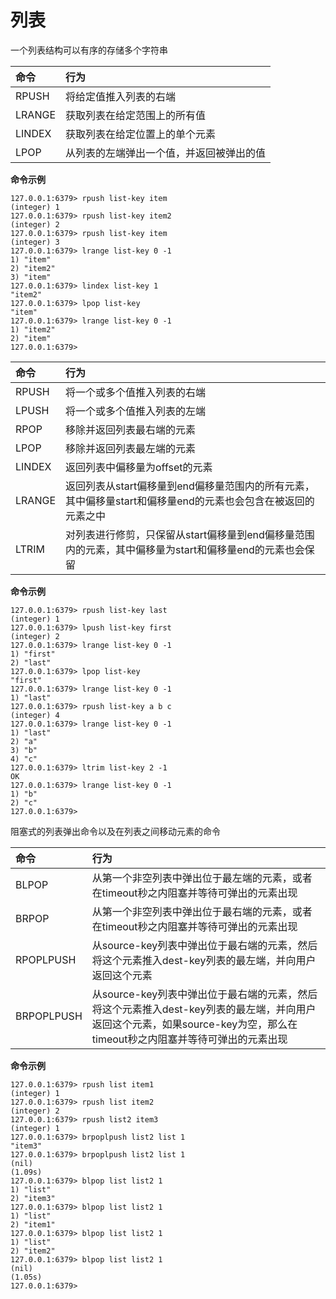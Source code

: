 # 列表

一个列表结构可以有序的存储多个字符串

| 命令 | 行为 |
| :--- | :--- |
| RPUSH | 将给定值推入列表的右端 |
| LRANGE | 获取列表在给定范围上的所有值 |
| LINDEX | 获取列表在给定位置上的单个元素 |
| LPOP | 从列表的左端弹出一个值，并返回被弹出的值 |

**命令示例**

    127.0.0.1:6379> rpush list-key item
    (integer) 1
    127.0.0.1:6379> rpush list-key item2
    (integer) 2
    127.0.0.1:6379> rpush list-key item
    (integer) 3
    127.0.0.1:6379> lrange list-key 0 -1
    1) "item"
    2) "item2"
    3) "item"
    127.0.0.1:6379> lindex list-key 1
    "item2"
    127.0.0.1:6379> lpop list-key
    "item"
    127.0.0.1:6379> lrange list-key 0 -1
    1) "item2"
    2) "item"
    127.0.0.1:6379>

| 命令 | 行为 |
| :--- | :--- |
| RPUSH | 将一个或多个值推入列表的右端 |
| LPUSH | 将一个或多个值推入列表的左端 |
| RPOP | 移除并返回列表最右端的元素 |
| LPOP | 移除并返回列表最左端的元素 |
| LINDEX | 返回列表中偏移量为offset的元素 |
| LRANGE | 返回列表从start偏移量到end偏移量范围内的所有元素，其中偏移量start和偏移量end的元素也会包含在被返回的元素之中 |
| LTRIM | 对列表进行修剪，只保留从start偏移量到end偏移量范围内的元素，其中偏移量为start和偏移量end的元素也会保留 |

**命令示例**

    127.0.0.1:6379> rpush list-key last
    (integer) 1
    127.0.0.1:6379> lpush list-key first
    (integer) 2
    127.0.0.1:6379> lrange list-key 0 -1
    1) "first"
    2) "last"
    127.0.0.1:6379> lpop list-key
    "first"
    127.0.0.1:6379> lrange list-key 0 -1
    1) "last"
    127.0.0.1:6379> rpush list-key a b c
    (integer) 4
    127.0.0.1:6379> lrange list-key 0 -1
    1) "last"
    2) "a"
    3) "b"
    4) "c"
    127.0.0.1:6379> ltrim list-key 2 -1
    OK
    127.0.0.1:6379> lrange list-key 0 -1
    1) "b"
    2) "c"
    127.0.0.1:6379>

阻塞式的列表弹出命令以及在列表之间移动元素的命令

| 命令 | 行为 |
| :--- | :--- |
| BLPOP | 从第一个非空列表中弹出位于最左端的元素，或者在timeout秒之内阻塞并等待可弹出的元素出现 |
| BRPOP | 从第一个非空列表中弹出位于最右端的元素，或者在timeout秒之内阻塞并等待可弹出的元素出现 |
| RPOPLPUSH | 从source-key列表中弹出位于最右端的元素，然后将这个元素推入dest-key列表的最左端，并向用户返回这个元素 |
| BRPOPLPUSH | 从source-key列表中弹出位于最右端的元素，然后将这个元素推入dest-key列表的最左端，并向用户返回这个元素，如果source-key为空，那么在timeout秒之内阻塞并等待可弹出的元素出现 |

**命令示例**

    127.0.0.1:6379> rpush list item1
    (integer) 1
    127.0.0.1:6379> rpush list item2
    (integer) 2
    127.0.0.1:6379> rpush list2 item3
    (integer) 1
    127.0.0.1:6379> brpoplpush list2 list 1
    "item3"
    127.0.0.1:6379> brpoplpush list2 list 1
    (nil)
    (1.09s)
    127.0.0.1:6379> blpop list list2 1
    1) "list"
    2) "item3"
    127.0.0.1:6379> blpop list list2 1
    1) "list"
    2) "item1"
    127.0.0.1:6379> blpop list list2 1
    1) "list"
    2) "item2"
    127.0.0.1:6379> blpop list list2 1
    (nil)
    (1.05s)
    127.0.0.1:6379>
